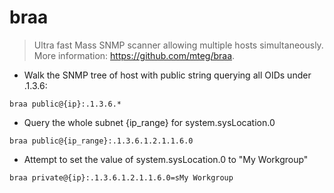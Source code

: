 # braa

> Ultra fast Mass SNMP scanner allowing multiple hosts simultaneously. 
> More information: <https://github.com/mteg/braa>. 

- Walk the SNMP tree of host with public string querying all OIDs under .1.3.6:

`braa public@{ip}:.1.3.6.*`

- Query the whole subnet {ip_range} for system.sysLocation.0

`braa public@{ip_range}:.1.3.6.1.2.1.1.6.0`

- Attempt to set the value of system.sysLocation.0 to "My Workgroup"

`braa private@{ip}:.1.3.6.1.2.1.1.6.0=sMy Workgroup`
